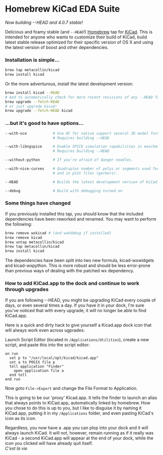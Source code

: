 # Homebrew KiCad EDA Suite
_Now building --HEAD and 4.0.7 stable!_

Delicious and foamy stable (and `--HEAD`!) [Homebrew](https://github.com/mxcl/homebrew) tap for [KiCad](http://www.kicad-pcb.org). This is intended for anyone who wants to customize their build of KiCad, build latest stable release optimized for their specific version of OS X and using the latest version of boost and other dependencies.

### Installation is simple...
```sh
brew tap metacollin/kicad
brew install kicad
```
Or the more adventurous, install the latest development version:
```sh
brew install kicad --HEAD
# And to automatically check for more recent revisions of any --HEAD formulae:
brew upgrade --fetch-HEAD
# or just upgrade kicad:
brew upgrade --fetch-HEAD kicad
```


### ...but it's good to have options...
```sh
--with-oce            # Use OC for native support several 3D model formats, including .STEP.
                      # Requires building --HEAD

--with-libngspice     # Enable SPICE simulation capabilities in eeschema using ngspice as the backend.
                      # Requires building --HEAD

--without-python      # If you're afraid of danger noodles.

--with-nice-curves    # Quadruples number of polys or segments used for curves and circles visually
                      # and in plot files (gerbers).

--HEAD                # Builds the latest development version of KiCad.

--debug               # Build with debugging turned on
```

### Some things have changed

If you previously installed this tap, you should know that the included dependencies have been reworked and renamed.  You may want to perform the following:

```sh
brew remove wxkicad # (and wxkdebug if installed)
brew remove kicad
brew untap metacollin/kicad
brew tap metacollin/kicad
brew install kicad
```

The dependencies have been split into two new formula, kicad-wxwidgets and kicad-wxpython.  This is more robust and should be less error-prone than previous ways of dealing with the patched wx dependency.


### How to add KiCad.app to the dock and continue to work through upgrades

If you are following --HEAD, you might be upgrading KiCad every couple of days, or even several times a day. If you have it in your dock, I'm sure you've noticed that with every upgrade, it will no longer be able to find KiCad.app.  

Here is a quick and dirty hack to give yourself a Kicad.app dock icon that will always work even across ugprades:

Launch Script Editor (located in `/Applications/Utilities`), create a new script, and paste this into the script editor:

```
on run
  set p to "/usr/local/opt/kicad/kicad.app"
  set a to POSIX file p
  tell application "Finder"
    open application file a
  end tell
end run
```

Now goto `File->Export` and change the File Format to Application. 

This is going to be our 'proxy' Kicad.app.  It tells the finder to launch an alias that always points to KiCad.app, automatically linked by homebrew. How you chose to do this is up to you, but I like to disguise it by naming it KiCad.app, putting it in my `/Applications` folder, and even pasting KiCad's icon as its icon.  

Regardless, you now have a .app you can plop into your dock and it will always launch KiCad.  It will not, however, remain running as if it really was KiCad - a second KiCad.app will appear at the end of your dock, while the icon you clicked will have already quit itself.  
*C'est la vie*
